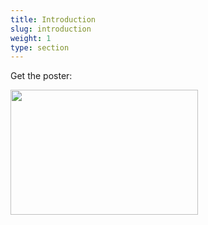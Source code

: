 ```yaml
---
title: Introduction
slug: introduction
weight: 1
type: section
---
```


<p>Get the poster:</p>
<img src="/poster.png" width="300" height="200"/>
